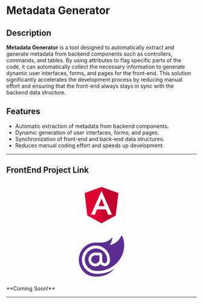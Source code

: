 # Metadata Generator

## Description

**Metadata Generator** is a tool designed to automatically extract and generate metadata from backend components such as controllers, commands, and tables. By using attributes to flag specific parts of the code, it can automatically collect the necessary information to generate dynamic user interfaces, forms, and pages for the front-end. This solution significantly accelerates the development process by reducing manual effort and ensuring that the front-end always stays in sync with the backend data structure.

## Features

- Automatic extraction of metadata from backend components.
- Dynamic generation of user interfaces, forms, and pages.
- Synchronization of front-end and back-end data structures.
- Reduces manual coding effort and speeds up development.

---

## FrontEnd Project Link

<p align="center">
  <img src="/document/angular.png" alt="angular-logo" width="120px" height="120px"/>
</p>
<p align="center">
  <img src="/document/blazor.png" alt="angular-logo" width="120px" height="120px"/>
</p>
**Coming Soon!**

---
